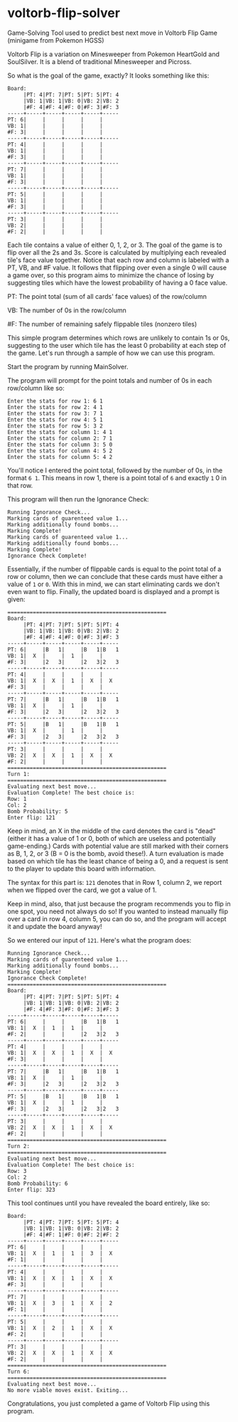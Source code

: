 # voltorb-flip-solver
Game-Solving Tool used to predict best next move in Voltorb Flip Game (minigame from Pokemon HGSS)

Voltorb Flip is a variation on Minesweeper from Pokemon HeartGold and SoulSilver. It is a blend of traditional Minesweeper and Picross. 

So what is the goal of the game, exactly? It looks something like this:

```
Board: 
     |PT: 4|PT: 7|PT: 5|PT: 5|PT: 4
     |VB: 1|VB: 1|VB: 0|VB: 2|VB: 2
     |#F: 4|#F: 4|#F: 0|#F: 3|#F: 3
-----+-----+-----+-----+-----+-----
PT: 6|     |     |     |     |     
VB: 1|     |     |     |     |     
#F: 3|     |     |     |     |     
-----+-----+-----+-----+-----+-----
PT: 4|     |     |     |     |     
VB: 1|     |     |     |     |     
#F: 3|     |     |     |     |     
-----+-----+-----+-----+-----+-----
PT: 7|     |     |     |     |     
VB: 1|     |     |     |     |     
#F: 3|     |     |     |     |     
-----+-----+-----+-----+-----+-----
PT: 5|     |     |     |     |     
VB: 1|     |     |     |     |     
#F: 3|     |     |     |     |     
-----+-----+-----+-----+-----+-----
PT: 3|     |     |     |     |     
VB: 2|     |     |     |     |     
#F: 2|     |     |     |     |     
```

Each tile contains a value of either 0, 1, 2, or 3. The goal of the game is to flip over all the 2s and 3s. Score is calculated by multiplying each revealed tile's face value together. Notice that each row and column is labeled with a PT, VB, and \#F value. It follows that flipping over even a single 0 will cause a game over, so this program aims to minimize the chance of losing by suggesting tiles which have the lowest probability of having a 0 face value.

PT: The point total (sum of all cards' face values) of the row/column

VB: The number of 0s in the row/column

\#F: The number of remaining safely flippable tiles (nonzero tiles)

This simple program determines which rows are unlikely to contain 1s or 0s, suggesting to the user which tile has the least 0 probability at each step of the game. Let's run through a sample of how we can use this program.

Start the program by running MainSolver.

The program will prompt for the point totals and number of 0s in each row/column like so:

```
Enter the stats for row 1: 6 1
Enter the stats for row 2: 4 1
Enter the stats for row 3: 7 1
Enter the stats for row 4: 5 1
Enter the stats for row 5: 3 2
Enter the stats for column 1: 4 1
Enter the stats for column 2: 7 1
Enter the stats for column 3: 5 0
Enter the stats for column 4: 5 2
Enter the stats for column 5: 4 2
```

You'll notice I entered the point total, followed by the number of 0s, in the format `6 1`. This means in row 1, there is a point total of `6` and exactly `1` 0 in that row.

This program will then run the Ignorance Check:

```
Running Ignorance Check...
Marking cards of guarenteed value 1...
Marking additionally found bombs...
Marking Complete!
Marking cards of guarenteed value 1...
Marking additionally found bombs...
Marking Complete!
Ignorance Check Complete!
```

Essentially, if the number of flippable cards is equal to the point total of a row or column, then we can conclude that these cards must have either a value of `1` or `0`. With this in mind, we can start eliminating cards we don't even want to flip. Finally, the updated board is displayed and a prompt is given:

```
==================================================
Board: 
     |PT: 4|PT: 7|PT: 5|PT: 5|PT: 4
     |VB: 1|VB: 1|VB: 0|VB: 2|VB: 2
     |#F: 4|#F: 4|#F: 0|#F: 3|#F: 3
-----+-----+-----+-----+-----+-----
PT: 6|     |B   1|     |B   1|B   1
VB: 1|  X  |     |  1  |     |     
#F: 3|     |2   3|     |2   3|2   3
-----+-----+-----+-----+-----+-----
PT: 4|     |     |     |     |     
VB: 1|  X  |  X  |  1  |  X  |  X  
#F: 3|     |     |     |     |     
-----+-----+-----+-----+-----+-----
PT: 7|     |B   1|     |B   1|B   1
VB: 1|  X  |     |  1  |     |     
#F: 3|     |2   3|     |2   3|2   3
-----+-----+-----+-----+-----+-----
PT: 5|     |B   1|     |B   1|B   1
VB: 1|  X  |     |  1  |     |     
#F: 3|     |2   3|     |2   3|2   3
-----+-----+-----+-----+-----+-----
PT: 3|     |     |     |     |     
VB: 2|  X  |  X  |  1  |  X  |  X  
#F: 2|     |     |     |     |     
==================================================
Turn 1:
==================================================
Evaluating next best move...
Evaluation Complete! The best choice is:
Row: 1
Col: 2
Bomb Probability: 5
Enter flip: 121
```

Keep in mind, an X in the middle of the card denotes the card is "dead" (either it has a value of 1 or 0, both of which are useless and potentially game-ending.) Cards with potential value are still marked with their corners as B, 1, 2, or 3 (B = 0 is the bomb, avoid these!). A turn evaluation is made based on which tile has the least chance of being a 0, and a request is sent to the player to update this board with information.

The syntax for this part is: `121` denotes that in Row 1, column 2, we report when we flipped over the card, we got a value of 1.

Keep in mind, also, that just because the program recommends you to flip in one spot, you need not always do so! If you wanted to instead manually flip over a card in row 4, column 5, you can do so, and the program will accept it and update the board anyway!

So we entered our input of `121`. Here's what the program does:

```
Running Ignorance Check...
Marking cards of guarenteed value 1...
Marking additionally found bombs...
Marking Complete!
Ignorance Check Complete!
==================================================
Board: 
     |PT: 4|PT: 7|PT: 5|PT: 5|PT: 4
     |VB: 1|VB: 1|VB: 0|VB: 2|VB: 2
     |#F: 4|#F: 3|#F: 0|#F: 3|#F: 3
-----+-----+-----+-----+-----+-----
PT: 6|     |     |     |B   1|B   1
VB: 1|  X  |  1  |  1  |     |     
#F: 2|     |     |     |2   3|2   3
-----+-----+-----+-----+-----+-----
PT: 4|     |     |     |     |     
VB: 1|  X  |  X  |  1  |  X  |  X  
#F: 3|     |     |     |     |     
-----+-----+-----+-----+-----+-----
PT: 7|     |B   1|     |B   1|B   1
VB: 1|  X  |     |  1  |     |     
#F: 3|     |2   3|     |2   3|2   3
-----+-----+-----+-----+-----+-----
PT: 5|     |B   1|     |B   1|B   1
VB: 1|  X  |     |  1  |     |     
#F: 3|     |2   3|     |2   3|2   3
-----+-----+-----+-----+-----+-----
PT: 3|     |     |     |     |     
VB: 2|  X  |  X  |  1  |  X  |  X  
#F: 2|     |     |     |     |     
==================================================
Turn 2:
==================================================
Evaluating next best move...
Evaluation Complete! The best choice is:
Row: 3
Col: 2
Bomb Probability: 6
Enter flip: 323
```

This tool continues until you have revealed the board entirely, like so:

```
Board: 
     |PT: 4|PT: 7|PT: 5|PT: 5|PT: 4
     |VB: 1|VB: 1|VB: 0|VB: 2|VB: 2
     |#F: 4|#F: 1|#F: 0|#F: 2|#F: 2
-----+-----+-----+-----+-----+-----
PT: 6|     |     |     |     |     
VB: 1|  X  |  1  |  1  |  3  |  X  
#F: 1|     |     |     |     |     
-----+-----+-----+-----+-----+-----
PT: 4|     |     |     |     |     
VB: 1|  X  |  X  |  1  |  X  |  X  
#F: 3|     |     |     |     |     
-----+-----+-----+-----+-----+-----
PT: 7|     |     |     |     |     
VB: 1|  X  |  3  |  1  |  X  |  2  
#F: 1|     |     |     |     |     
-----+-----+-----+-----+-----+-----
PT: 5|     |     |     |     |     
VB: 1|  X  |  2  |  1  |  X  |  X  
#F: 2|     |     |     |     |     
-----+-----+-----+-----+-----+-----
PT: 3|     |     |     |     |     
VB: 2|  X  |  X  |  1  |  X  |  X  
#F: 2|     |     |     |     |     
==================================================
Turn 6:
==================================================
Evaluating next best move...
No more viable moves exist. Exiting...
```

Congratulations, you just completed a game of Voltorb Flip using this program.
